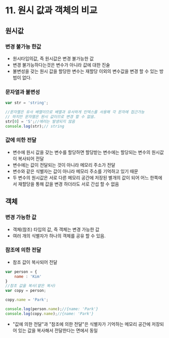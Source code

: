 # 11. 원시 값과 객체의 비교

## 원시값
### 변경 불가능 한값
- 원시타입의값, 즉 원시값은 변경 불가능한 값
- 변경 불가능하다는것은 변수가 아니라 값에 대한 진술
- 불변성을 갖는 원시 값을 할당한 변수는 재할당 이외의 변수값을 변경 할 수 있는 방법이 없다.

### 문자열과 불변성
~~~js
var str = 'string';

//문자열은 유사 배열이므로 배열과 유사하게 인덱스를 사용해 각 문자에 접근가능
// 하지만 문자열은 원시 값이므로 변경 할 수 없음.
str[0] = 'S';//에러는 발생되지 않음
console.log(str);// string
~~~
  
### 값에 의한 전달
- 변수에 원시 값을 갖는 변수를 할당하면 할당받는 변수에는 할당되는 변수의 원시값이 복사되어 전달
- 변수에는 값이 전달되는 것이 아니라 메모리 주소가 전달
- 변수와 같은 식별자는 값이 아니라 메모리 주소를 기억하고 있기 때문
- 두 변수의 원시값은 서로 다른 메모리 공간에 저장된 별개의 값이 되어 어느 한쪽에서 재할당을 통해 값을 변경 하더라도 서로 간섭 할 수 없음


## 객체
### 변경 가능한 값
- 객체(참조) 타입의 값, 즉 객체는 변경 가능한 값
- 여러 개의 식별자가 하나의 객체를 공유 할 수 있음.
  
### 참조에 의한 전달
- 참조 값이 복사되어 전달
~~~js
var person = {
    name : 'Kim'
}
//참조 값을 복사(얕은 복사)
var copy = person;

copy.name = 'Park';

console.log(person.name);//{name: 'Park'}
console.log(copy.name);//{name: 'Park'}
~~~

- "값에 의한 전달"과 "참조에 의한 전달"은 식별자가 기억하는 메모리 공간에 저장되어 있는 값을 복사해서 전달한다는 면에서 동일
